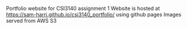 Portfolio website for CSI3140 assignment 1 Website is hosted at https://sam-harri.github.io/csi3140_portfolio/ using github pages Images served from AWS S3